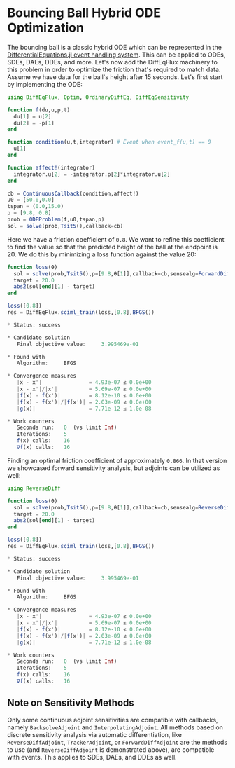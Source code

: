# Bouncing Ball Hybrid ODE Optimization

The bouncing ball is a classic hybrid ODE which can be represented in
the [DifferentialEquations.jl event handling system](https://diffeq.sciml.ai/stable/features/callback_functions/). This can be applied to ODEs, SDEs, DAEs, DDEs,
and more. Let's now add the DiffEqFlux machinery to this
problem in order to optimize the friction that's required to match
data. Assume we have data for the ball's height after 15 seconds. Let's
first start by implementing the ODE:

```julia
using DiffEqFlux, Optim, OrdinaryDiffEq, DiffEqSensitivity

function f(du,u,p,t)
  du[1] = u[2]
  du[2] = -p[1]
end

function condition(u,t,integrator) # Event when event_f(u,t) == 0
  u[1]
end

function affect!(integrator)
  integrator.u[2] = -integrator.p[2]*integrator.u[2]
end

cb = ContinuousCallback(condition,affect!)
u0 = [50.0,0.0]
tspan = (0.0,15.0)
p = [9.8, 0.8]
prob = ODEProblem(f,u0,tspan,p)
sol = solve(prob,Tsit5(),callback=cb)
```

Here we have a friction coefficient of `0.8`. We want to refine this
coefficient to find the value so that the predicted height of the ball
at the endpoint is 20. We do this by minimizing a loss function against
the value 20:

```julia
function loss(θ)
  sol = solve(prob,Tsit5(),p=[9.8,θ[1]],callback=cb,sensealg=ForwardDiffSensitivity())
  target = 20.0
  abs2(sol[end][1] - target)
end

loss([0.8])
res = DiffEqFlux.sciml_train(loss,[0.8],BFGS())
```

```julia
* Status: success

* Candidate solution
   Final objective value:     3.995469e-01

* Found with
   Algorithm:     BFGS

* Convergence measures
   |x - x'|               = 4.93e-07 ≰ 0.0e+00
   |x - x'|/|x'|          = 5.69e-07 ≰ 0.0e+00
   |f(x) - f(x')|         = 8.12e-10 ≰ 0.0e+00
   |f(x) - f(x')|/|f(x')| = 2.03e-09 ≰ 0.0e+00
   |g(x)|                 = 7.71e-12 ≤ 1.0e-08

* Work counters
   Seconds run:   0  (vs limit Inf)
   Iterations:    5
   f(x) calls:    16
   ∇f(x) calls:   16
```

Finding an optimal friction coefficient of approximately `0.866`. In
that version we showcased forward sensitivity analysis, but adjoints
can be utilized as well:

```julia
using ReverseDiff

function loss(θ)
  sol = solve(prob,Tsit5(),p=[9.8,θ[1]],callback=cb,sensealg=ReverseDiffAdjoint())
  target = 20.0
  abs2(sol[end][1] - target)
end

loss([0.8])
res = DiffEqFlux.sciml_train(loss,[0.8],BFGS())
```

```julia
* Status: success

* Candidate solution
   Final objective value:     3.995469e-01

* Found with
   Algorithm:     BFGS

* Convergence measures
   |x - x'|               = 4.93e-07 ≰ 0.0e+00
   |x - x'|/|x'|          = 5.69e-07 ≰ 0.0e+00
   |f(x) - f(x')|         = 8.12e-10 ≰ 0.0e+00
   |f(x) - f(x')|/|f(x')| = 2.03e-09 ≰ 0.0e+00
   |g(x)|                 = 7.71e-12 ≤ 1.0e-08

* Work counters
   Seconds run:   0  (vs limit Inf)
   Iterations:    5
   f(x) calls:    16
   ∇f(x) calls:   16
```

## Note on Sensitivity Methods

Only some continuous adjoint sensitivities are compatible with callbacks, namely
`BacksolveAdjoint` and `InterpolatingAdjoint`. All methods based on discrete sensitivity 
analysis via automatic differentiation, like `ReverseDiffAdjoint`, `TrackerAdjoint`, or 
`ForwardDiffAdjoint` are the methods to use (and `ReverseDiffAdjoint` is demonstrated above),
are compatible with events. This applies to SDEs, DAEs, and DDEs as well.
